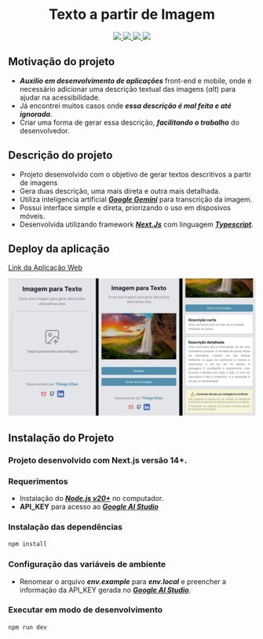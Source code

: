<h1 align="center">Texto a partir de Imagem</h1> 

<p align="center">
<a href="https://nextjs.org/">
  <img src="https://img.shields.io/badge/Next.js-000000?style=for-the-badge&logo=next.js&logoColor=white" />
</a>
<a href="https://www.typescriptlang.org">
<img src="https://img.shields.io/badge/TypeScript-000?style=for-the-badge&logo=typescript" />
</a>
<a href="https://aistudio.google.com/app/">
<img src="https://img.shields.io/badge/Google%20AI-000?style=for-the-badge&logo=google" />
</a>
<a href="https://gemini.google.com/app">
<img src="https://img.shields.io/badge/Gemini-000?style=for-the-badge&logo=google" />
</a>
</p>

 ## **Motivação do projeto**
 - ***Auxilio em desenvolvimento de aplicações*** front-end e mobile, onde é necessário adicionar uma descrição textual das imagens (*alt*) para ajudar na acessibilidade.
 - Já encontrei muitos casos onde ***essa descrição é mal feita e até ignorada***.
 - Criar uma forma de gerar essa descrição, ***facilitando o trabalho*** do desenvolvedor.

 ## **Descrição do projeto**
 - Projeto desenvolvido com o objetivo de gerar textos descritivos a partir de imagens
 - Gera duas descrição, uma mais direta e outra mais detalhada.
 - Utiliza inteligencia artificial [***Google Gemini***](https://gemini.google.com/app) para transcrição da imagem.
 - Possui interface simple e direta, priorizando o uso em disposivos móveis.
 - Desenvolvida utilizando framework [***Next.Js***](https://nextjs.org/) com linguagem [***Typescript***](https://www.typescriptlang.org/).

 ## **Deploy da aplicação**
[Link da Aplicação Web](https://image-description-seven.vercel.app/)
<p align="center">
<img src="./utils/screens.png" width="720px"/>
</p>

## **Instalação do Projeto**
### **Projeto desenvolvido com Next.js versão 14+.**

### **Requerimentos**
- Instalação do [***Node.js v20+***](https://nodejs.org/en) no computador.
- **API_KEY** para acesso ao [***Google AI Studio***](https://aistudio.google.com/app/)

### **Instalação das dependências**
```bash
npm install
```

### **Configuração das variáveis de ambiente**
- Renomear o arquivo ***env.example*** para ***env.local*** e preencher a informação da API_KEY gerada no [***Google AI Studio***](https://aistudio.google.com/app/).

### **Executar em modo de desenvolvimento**
```bash
npm run dev 
```